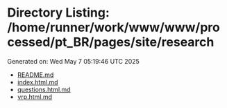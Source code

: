 # Directory Listing: /home/runner/work/www/www/processed/pt_BR/pages/site/research
Generated on: Wed May  7 05:19:46 UTC 2025

- [README.md](README.md)
- [index.html.md](index.html.md)
- [questions.html.md](questions.html.md)
- [vrp.html.md](vrp.html.md)
